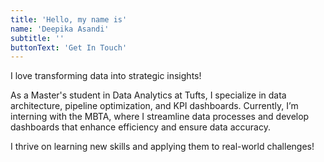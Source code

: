 ```yaml
---
title: 'Hello, my name is'
name: 'Deepika Asandi'
subtitle: ''
buttonText: 'Get In Touch'
---
```


I love transforming data into strategic insights!

As a Master's student in Data Analytics at Tufts, I specialize in data architecture, pipeline optimization, and KPI dashboards. Currently, I’m interning with the MBTA, where I streamline data processes and develop dashboards that enhance efficiency and ensure data accuracy.

I thrive on learning new skills and applying them to real-world challenges!